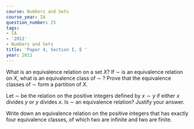 ```yaml
---
course: Numbers and Sets
course_year: IA
question_number: 25
tags:
- IA
- '2011'
- Numbers and Sets
title: 'Paper 4, Section I, E '
year: 2011
---
```




What is an equivalence relation on a set $X ?$ If $\sim$ is an equivalence relation on $X$, what is an equivalence class of $\sim$ ? Prove that the equivalence classes of $\sim$ form a partition of $X$.

Let $\sim$ be the relation on the positive integers defined by $x \sim y$ if either $x$ divides $y$ or $y$ divides $x$. Is $\sim$ an equivalence relation? Justify your answer.

Write down an equivalence relation on the positive integers that has exactly four equivalence classes, of which two are infinite and two are finite.